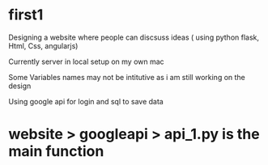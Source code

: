 # first1


Designing a website where people can discsuss ideas ( using python flask, Html, Css, angularjs)

Currently server in local setup on my own mac

Some Variables names may not be intitutive as i am still working on the design

Using google api for login and sql to save data

# website > googleapi > api_1.py is the main function

